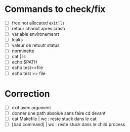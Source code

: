 # Commands to check/fix
- [ ] free not allocated `exit|ls`
- [ ] retour chariot apres crash
- [ ] variable environemenrt
- [ ] leaks
- [ ] valeur de retoutr status
- [ ] norminette
- [ ] cat | ls
- [ ] echo $PATH
- [ ] echo test>>file
- [ ] echo test >> file

# Correction
- [ ] exit avec argument
- [ ] donner une path absolue sans faire cd devant
- [ ] cat Makefile | wc : reste stuck dans le cat
- [ ] [bad command] | wc : reste stuck dans le child process